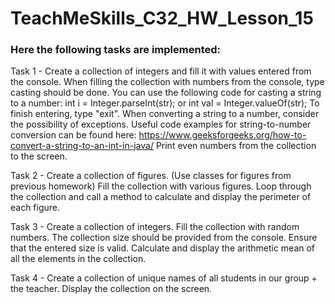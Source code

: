 # TeachMeSkills_C32_HW_Lesson_15
### Here the following tasks are implemented:
Task 1 - 
Create a collection of integers and fill it with values entered from the console.
When filling the collection with numbers from the console, type casting should be done.
You can use the following code for casting a string to a number:
int i = Integer.parseInt(str);
or int val = Integer.valueOf(str);
To finish entering, type "exit".
When converting a string to a number, consider the possibility of exceptions.
Useful code examples for string-to-number conversion can be found here:
https://www.geeksforgeeks.org/how-to-convert-a-string-to-an-int-in-java/
Print even numbers from the collection to the screen.

Task 2 -
Create a collection of figures.
(Use classes for figures from previous homework)
Fill the collection with various figures.
Loop through the collection and call a method to calculate and display the perimeter of each figure.

Task 3 -
Create a collection of integers.
Fill the collection with random numbers.
The collection size should be provided from the console.
Ensure that the entered size is valid.
Calculate and display the arithmetic mean of all the elements in the collection.

Task 4 -
Create a collection of unique names of all students in our group + the teacher.
Display the collection on the screen.
